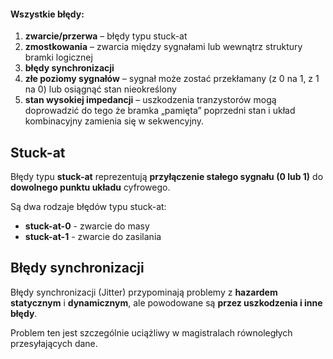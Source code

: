 #### Wszystkie błędy:
1. **zwarcie/przerwa** – błędy typu stuck-at
2. **zmostkowania** – zwarcia między sygnałami lub wewnątrz struktury bramki logicznej
3. **błędy synchronizacji**
4. **złe poziomy sygnałów** – sygnał może zostać przekłamany (z 0 na 1, z 1 na 0) lub osiągnąć stan nieokreślony
5. **stan wysokiej impedancji** – uszkodzenia tranzystorów mogą doprowadzić do tego że bramka „pamięta” poprzedni stan i układ kombinacyjny zamienia się w sekwencyjny.

## Stuck-at
Błędy typu **stuck-at** reprezentują **przyłączenie stałego sygnału (0 lub 1)** do **dowolnego punktu układu** cyfrowego.

Są dwa rodzaje błędów typu stuck-at:
- **stuck-at-0** - zwarcie do masy
- **stuck-at-1** - zwarcie do zasilania
## Błędy synchronizacji
Błędy synchronizacji (Jitter) przypominają problemy z **hazardem statycznym** i **dynamicznym**, ale powodowane są **przez uszkodzenia i inne błędy**.

Problem ten jest szczególnie uciążliwy w magistralach równoległych przesyłających dane.